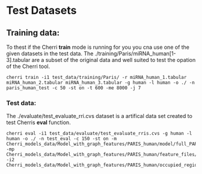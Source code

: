 # Test Datasets

## Training data:
To thest if the Cherri **train** mode is running for you you cna use one of the given datasets in the test data. 
The ./training/Paris/miRNA_human[1-3].tabular are a subset of the original data and well suited to test the opation of the Cherri tool.

```
cherri train -i1 test_data/training/Paris/ -r miRNA_human_1.tabular miRNA_human_2.tabular miRNA_human_3.tabular -g human -l human -o ./ -n paris_human_test -c 50 -st on -t 600 -me 8000 -j 7
```


### Test data:
The ./evaluate/test_evaluate_rri.cvs dataset is a artifical data set created to test Cherris **eval** function.

```
cherri eval -i1 test_data/evaluate/test_evaluate_rris.cvs -g human -l human -o ./ -n test_eval -c 150 -st on -m Cherri_models_data/Model_with_graph_features/PARIS_human/model/full_PARIS_human_context_150.model -mp Cherri_models_data/Model_with_graph_features/PARIS_human/feature_files/training_data_PARIS_human_context_150.npz -i2 Cherri_models_data/Model_with_graph_features/PARIS_human/occupied_regions/occupied_regions.obj
```
